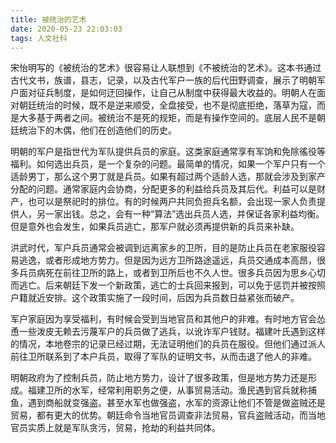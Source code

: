 ```yaml
---
title: 被统治的艺术
date: 2020-05-23 22:03:03
tags: 人文社科
---
```


宋怡明写的《被统治的艺术》很容易让人联想到《不被统治的艺术》。这本书通过古代文书，族谱，县志，记录，以及古代军户一族的后代田野调查，展示了明朝军户面对征兵制度，是如何迂回操作，让自己从制度中获得最大收益的。明朝人在面对朝廷统治的时候，既不是逆来顺受，全盘接受，也不是彻底拒绝，落草为寇，而是大多基于两者之间。被统治不是死的规矩，而是有操作空间的。底层人民不是朝廷统治下的木偶，他们在创造他们的历史。

明朝的军户是指世代为军队提供兵员的家庭。这类家庭通常享有军饷和免除徭役等福利。如何选出兵员，是一个复杂的问题。最简单的情况，如果一个军户只有一个适龄男丁，那么这个男丁就是兵员。如果有超过两个适龄人选，那就会涉及到家产分配的问题。通常家庭内会协商，分配更多的利益给兵员及其后代。利益可以是财产，也可以是祭祀时的排位。有的时候两户共同负担兵名额，会出现一家人负责提供人，另一家出钱。总之，会有一种“算法”选出兵员人选，并保证各家利益均衡。但是意外也会发生，如果兵员逃亡，那军户就必须再提供新的兵员来补缺。

洪武时代，军户兵员通常会被调到远离家乡的卫所，目的是防止兵员在老家服役容易逃逸，或者形成地方势力。但是因为远方卫所路途遥远，兵员交通成本高昂，很多兵员病死在前往卫所的路上，或者到卫所后也不久人世。很多兵员因为思乡心切而逃亡。后来朝廷下发一个新政策，逃亡的士兵回来报到，可以免于惩罚并被按照户籍就近安排。这个政策实施了一段时间，后因为兵员数日益紧张而破产。

军户家庭因为享受福利，有时候会受到当地官员和其他户的非难。有时地方官会怂恿一些泼皮无赖去污蔑军户的兵员做了逃兵，以讹诈军户钱财。福建叶氏遇到这样的情况，本地卷宗的记录已经过期，无法证明他们的兵员在服役。但他们通过派人前往卫所联系到了本户兵员，取得了军队的证明文书，从而击退了他人的非难。

明朝政府为了控制兵员，防止地方势力，设计了很多政策，但是地方势力还是形成。福建卫所的水军，经常利用职务之便，从事贸易活动。渔民遇到官兵就称捕鱼，遇到商船就变强盗。甚至水军也做强盗，水军的资源让他们不管是做盗贼还是贸易，都有更大的优势。朝廷命令当地官员调查非法贸易，官兵盗贼活动，而当地官员实质上就是军队贪污，贸易，抢劫的利益共同体。